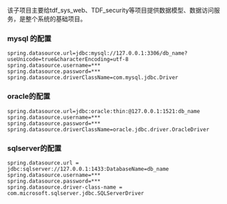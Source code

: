 该子项目主要给tdf_sys_web、TDF_security等项目提供数据模型、数据访问服务，是整个系统的基础项目。    
### mysql 的配置
```
spring.datasource.url=jdbc:mysql://127.0.0.1:3306/db_name?useUnicode=true&characterEncoding=utf-8
spring.datasource.username=***
spring.datasource.password=***
spring.datasource.driverClassName=com.mysql.jdbc.Driver
```

### oracle的配置
```
spring.datasource.url=jdbc:oracle:thin:@127.0.0.1:1521:db_name
spring.datasource.username=***
spring.datasource.password=***
spring.datasource.driverClassName=oracle.jdbc.driver.OracleDriver
```

### sqlserver的配置
```
spring.datasource.url = jdbc:sqlserver://127.0.0.1:1433:DatabaseName=db_name
spring.datasource.username=***
spring.datasource.password=***
spring.datasource.driver-class-name = com.microsoft.sqlserver.jdbc.SQLServerDriver
```    
   

